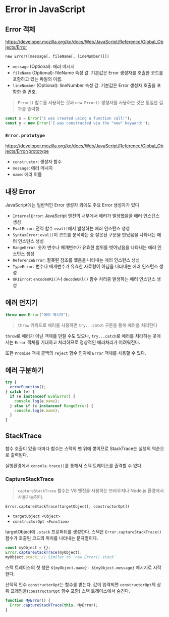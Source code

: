 # Error in JavaScript

## Error 객체

<https://developer.mozilla.org/ko/docs/Web/JavaScript/Reference/Global_Objects/Error>

`new Error([message[, fileName[, lineNumber]]])`

- `message` (Optional): 에러 메시지
- `fileName` (Optional): fileName 속성 값. 기본값은 Error 생성자를 호출한 코드를 포함하고 있는 파일의 이름.
- `lineNumber` (Optional): lineNumber 속성 값. 기본값은 Error 생성자 호출을 포함한 줄 번호.

> `Error()` 함수를 사용하는 것과 `new Error()` 생성자를 사용하는 것은 동일한 결과를 출력함

```js
const x = Error("I was created using a function call!");
const y = new Error('I was constructed via the "new" keyword!');
```

### `Error.prototype`

<https://developer.mozilla.org/ko/docs/Web/JavaScript/Reference/Global_Objects/Error/prototype>

- `constructor`: 생성자 함수
- `message`: 에러 메시지
- `name`: 에러 이름

## 내장 Error

JavaScript에는 일반적인 Error 생성자 외에도 주요 Error 생성자가 있다

- `InternalError`: JavaScript 엔진의 내부에서 에러가 발생했음을 에러 인스턴스 생성
- `EvalError`: 전역 함수 `eval()`에서 발생하는 에러 인스턴스 생성
- `SyntaxError`: `eval()`이 코드를 분석하는 중 잘못된 구문을 만났음을 나타내는 에러 인스턴스 생성
- `RangeError`: 숫자 변수나 매개변수가 유효한 범위를 벗어났음을 나타내는 에러 인스턴스 생성
- `ReferenceError`: 잘못된 참조를 했음을 나타내는 에러 인스턴스 생성
- `TypeError`: 변수나 매개변수가 유효한 자료형이 아님을 나타내는 에러 인스턴스 생성
- `URIError`: `encodeURI()`나 `decodeURl()` 함수 처리중 발생하는 에러 인스턴스 생성

## 에러 던지기

```js
throw new Error("에러 메시지");
```

> `throw` 키워드로 에러를 사용하면 `try...catch` 구문을 통해 에러를 처리한다

`throw`로 에러가 아닌 객체를 던질 수도 있으나, `try...catch`로 에러를 처라하는 곳에서는 `Error` 객체를 기대하고 처리하므로 정상적인 에러처리가 어려워진다.

또한 `Promise` 객체 콜백의 `reject` 함수 인자에 `Error` 객체를 사용할 수 있다.

## 에러 구분하기

```js
try {
  errorFunction();
} catch (e) {
  if (e instanceof EvalError) {
    console.log(e.name);
  } else if (e instanceof RangeError) {
    console.log(e.name);
  }
}
```

## StackTrace

함수 호출이 있을 때마다 함수는 스택의 맨 위에 쌓이므로 StackTrace는 실행의 역순으로 출력된다.

실행환경에서 `console.trace()`를 통해서 스택 트레이스를 출력할 수 있다.

### CaptureStackTrace

> `captureStackTrace` 함수는 V8 엔진을 사용하는 브라우저나 Node.js 환경에서 사용가능하다.

`Error.captureStackTrace(targetObject[, constructorOpt])`

- `targetObject <Object>`
- `constructorOpt <Function>`

targetObject에 `.stack` 프로퍼티를 생성한다.
스택은 `Error.captureStackTrace()` 함수가 호출된 코드의 위치를 나타내는 문자열이다.

```js
const myObject = {};
Error.captureStackTrace(myObject);
myObject.stack; // Similar to `new Error().stack`
```

스택 트레이스의 첫 행은 `${myObject.name}: ${myObject.message}` 메시지로 시작한다.

선택적 인수 `constructorOpt`는 함수를 받는다.
값이 입력되면 `constructorOpt`의 상위 프레임을(`constructorOpt` 함수 포함) 스택 트레이스에서 숨긴다.

```js
function MyError() {
  Error.captureStackTrace(this, MyError);
}
```
